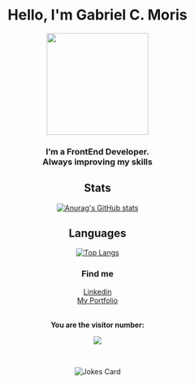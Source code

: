 <h1 align="center">Hello, I'm Gabriel C. Moris</h1>

<div align="center">
<a align="center" href="https://www.gabrielcmoris.com/" target="blank"><img align="center" src="https://onionimageboard.s3.amazonaws.com/portfolio/bust.svg" height="200" /></a><h3 >I’m a FrontEnd Developer.<br/> Always improving my skills</h3>
</div>
 
 <div align="center">
 <h2>Stats</h2>
 
 [![Anurag's GitHub stats](https://github-readme-stats.vercel.app/api?username=gabrielmoris)](https://github.com/anuraghazra/github-readme-stats)
 <h2>Languages</h2>
 
 [![Top Langs](https://github-readme-stats.vercel.app/api/top-langs/?username=gabrielmoris)](https://github.com/anuraghazra/github-readme-stats)
</div>

<h3 align="center">Find me</h3>
<div align="center">
<a href="https://www.linkedin.com/in/gabrieltrompeta/" target="_blank">Linkedin</a>
 </div>
 
 
<div align="center">
<a href="https://www.gabrielcmoris.com/" target="_blank">My Portfolio</a>
</div>
<div align="center">
<br><p align="centre"><b>You are the visitor number:</b></p>  
<p align="center"><img align="center" src="https://profile-counter.glitch.me/{gabrielmoris}/count.svg" /></p> 
<br></div>
<div align="center">
 
 ![Jokes Card](https://readme-jokes.vercel.app/api)
 
 </div>
